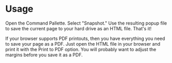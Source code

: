 # Usage

Open the Command Pallette. Select "Snapshot." Use the resulting popup file to save the current page to your hard drive as an HTML file. That's it!

If your browser supports PDF printouts, then you have everything you need to save your page as a PDF. Just open the HTML file in your browser and print it with the Print to PDF option. You will probably want to adjust the margins before you save it as a PDF.
